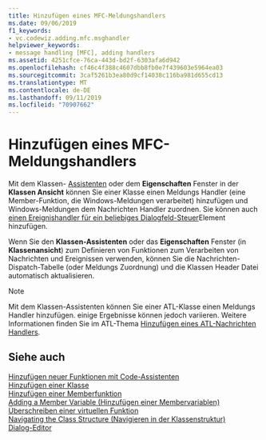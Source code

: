 ```yaml
---
title: Hinzufügen eines MFC-Meldungshandlers
ms.date: 09/06/2019
f1_keywords:
- vc.codewiz.adding.mfc.msghandler
helpviewer_keywords:
- message handling [MFC], adding handlers
ms.assetid: 4251cfce-76ca-443d-bd2f-6303afa6d942
ms.openlocfilehash: cf46c4f388c4607dbb8fb0e7f439603e5964ea03
ms.sourcegitcommit: 3caf5261b3ea80d9cf14038c116ba981d655cd13
ms.translationtype: MT
ms.contentlocale: de-DE
ms.lasthandoff: 09/11/2019
ms.locfileid: "70907662"
---
```

# <a name="adding-an-mfc-message-handler"></a>Hinzufügen eines MFC-Meldungshandlers

Mit dem Klassen- [Assistenten](mfc-class-wizard.md) oder dem **Eigenschaften** Fenster in der **Klassen Ansicht** können Sie einer Klasse einen Meldungs Handler (eine Member-Funktion, die Windows-Meldungen verarbeitet) hinzufügen und Windows-Meldungen dem Nachrichten Handler zuordnen. Sie können auch [einen Ereignishandler für ein beliebiges Dialogfeld-Steuer](../../windows/adding-event-handlers-for-dialog-box-controls.md)Element hinzufügen. 

Wenn Sie den **Klassen-Assistenten** oder das **Eigenschaften** Fenster (in **Klassenansicht**) zum Definieren von Funktionen zum Verarbeiten von Nachrichten und Ereignissen verwenden, können Sie die Nachrichten-Dispatch-Tabelle (oder Meldungs Zuordnung) und die Klassen Header Datei automatisch aktualisieren.

> [!NOTE]
>  Mit dem Klassen-Assistenten können Sie einer ATL-Klasse einen Meldungs Handler hinzufügen. einige Ergebnisse können jedoch variieren. Weitere Informationen finden Sie im ATL-Thema [Hinzufügen eines ATL-Nachrichten Handlers](../../atl/adding-an-atl-message-handler.md).

## <a name="see-also"></a>Siehe auch

[Hinzufügen neuer Funktionen mit Code-Assistenten](../../ide/adding-functionality-with-code-wizards-cpp.md)<br/>
[Hinzufügen einer Klasse](../../ide/adding-a-class-visual-cpp.md)<br/>
[Hinzufügen einer Memberfunktion](../../ide/adding-a-member-function-visual-cpp.md)<br/>
[Adding a Member Variable (Hinzufügen einer Membervariablen)](../../ide/adding-a-member-variable-visual-cpp.md)<br/>
[Überschreiben einer virtuellen Funktion](../../ide/overriding-a-virtual-function-visual-cpp.md)<br/>
[Navigating the Class Structure (Navigieren in der Klassenstruktur)](../../ide/navigate-code-cpp.md)<br/>
[Dialog-Editor](../../windows/dialog-editor.md)
